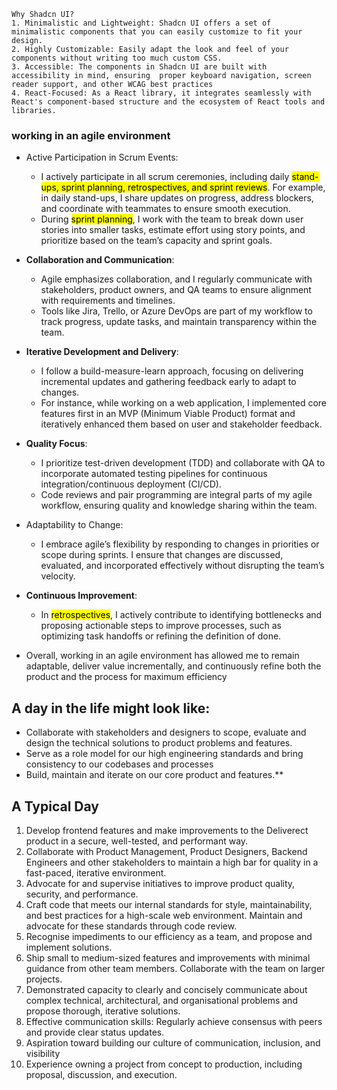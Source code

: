 ```
Why Shadcn UI?
1. Minimalistic and Lightweight: Shadcn UI offers a set of minimalistic components that you can easily customize to fit your design.
2. Highly Customizable: Easily adapt the look and feel of your components without writing too much custom CSS.
3. Accessible: The components in Shadcn UI are built with accessibility in mind, ensuring  proper keyboard navigation, screen reader support, and other WCAG best practices
4. React-Focused: As a React library, it integrates seamlessly with React's component-based structure and the ecosystem of React tools and libraries.
```


### working in an agile environment

- Active Participation in Scrum Events:
	- I actively participate in all scrum ceremonies, including daily <mark>stand-ups, sprint planning, retrospectives, and sprint reviews</mark>. For example, in daily stand-ups, I share updates on progress, address blockers, and coordinate with teammates to ensure smooth execution.
	- During <mark>sprint planning</mark>, I work with the team to break down user stories into smaller tasks, estimate effort using story points, and prioritize based on the team’s capacity and sprint goals.

- **Collaboration and Communication**:
	- Agile emphasizes collaboration, and I regularly communicate with stakeholders, product owners, and QA teams to ensure alignment with requirements and timelines.
	- Tools like Jira, Trello, or Azure DevOps are part of my workflow to track progress, update tasks, and maintain transparency within the team.
	
- **Iterative Development and Delivery**:
	- I follow a build-measure-learn approach, focusing on delivering incremental updates and gathering feedback early to adapt to changes.
	- For instance, while working on a web application, I implemented core features first in an MVP (Minimum Viable Product) format and iteratively enhanced them based on user and stakeholder feedback.
	
- **Quality Focus**:
	- I prioritize test-driven development (TDD) and collaborate with QA to incorporate automated testing pipelines for continuous integration/continuous deployment (CI/CD).
	- Code reviews and pair programming are integral parts of my agile workflow, ensuring quality and knowledge sharing within the team.
	
- Adaptability to Change:
	- I embrace agile’s flexibility by responding to changes in priorities or scope during sprints. I ensure that changes are discussed, evaluated, and incorporated effectively without disrupting the team’s velocity.
	
- **Continuous Improvement**:
	- In <mark>retrospectives</mark>, I actively contribute to identifying bottlenecks and proposing actionable steps to improve processes, such as optimizing task handoffs or refining the definition of done.
	
- Overall, working in an agile environment has allowed me to remain adaptable, deliver value incrementally, and continuously refine both the product and the process for maximum efficiency

## A day in the life might look like:

- Collaborate with stakeholders and designers to scope, evaluate and design the technical solutions to product problems and features.
- Serve as a role model for our high engineering standards and bring consistency to our codebases and processes
- Build, maintain and iterate on our core product and features.**


## A Typical Day

1. Develop frontend features and make improvements to the Deliverect product in a secure, well-tested, and performant way. 
2. Collaborate with Product Management, Product Designers, Backend Engineers and other stakeholders to maintain a high bar for quality in a fast-paced, iterative environment. 
3. Advocate for and supervise initiatives to improve product quality, security, and performance. 
4. Craft code that meets our internal standards for style, maintainability, and best practices for a high-scale web environment. Maintain and advocate for these standards through code review. 
5. Recognise impediments to our efficiency as a team, and propose and implement solutions. 
6. Ship small to medium-sized features and improvements with minimal guidance from other team members. Collaborate with the team on larger projects. 
7. Demonstrated capacity to clearly and concisely communicate about complex technical, architectural, and organisational problems and propose thorough, iterative solutions. 
8. Effective communication skills: Regularly achieve consensus with peers and provide clear status updates. 
9. Aspiration toward building our culture of communication, inclusion, and visibility
10. Experience owning a project from concept to production, including proposal, discussion, and execution. 
